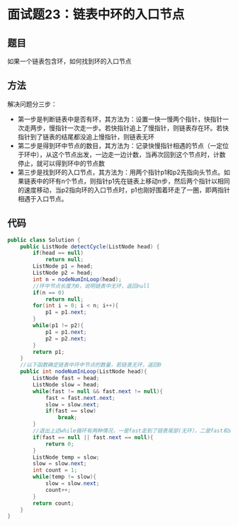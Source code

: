 # 面试题23：链表中环的入口节点

## 题目
如果一个链表包含环，如何找到环的入口节点

## 方法
解决问题分三步：
* 第一步是判断链表中是否有环，其方法为：设置一快一慢两个指针，快指针一次走两步，慢指针一次走一步。若快指针追上了慢指针，则链表存在环。若快指针到了链表的结尾都没追上慢指针，则链表无环
* 第二步是得到环中节点的数目，其方法为：记录快慢指针相遇的节点（一定位于环中），从这个节点出发，一边走一边计数，当再次回到这个节点时，计数停止，就可以得到环中的节点数
* 第三步是找到环的入口节点，其方法为：用两个指针p1和p2先指向头节点。如果链表中的环有n个节点，则指针p1先在链表上移动n步，然后两个指针以相同的速度移动，当p2指向环的入口节点时，p1也刚好围着环走了一圈，即两指针相遇于入口节点。

## 代码
```java
public class Solution {
    public ListNode detectCycle(ListNode head) {
        if(head == null)
            return null;
        ListNode p1 = head;
        ListNode p2 = head;
        int n = nodeNumInLoop(head);
        //环中节点长度为0，说明链表中无环，返回null
        if(n == 0)
            return null;
        for(int i = 0; i < n; i++){
            p1 = p1.next;
        }
        while(p1 != p2){
            p1 = p1.next;
            p2 = p2.next;
        }
        return p1;
    }
    //以下函数确定链表中环中节点的数量，若链表无环，返回0
    public int nodeNumInLoop(ListNode head){
        ListNode fast = head;
        ListNode slow = head;
        while(fast != null && fast.next != null){
            fast = fast.next.next;
            slow = slow.next;
            if(fast == slow)
                break;
        }
        //退出上述while循环有两种情况，一是fast走到了链表尾部(无环），二是fast和slow相遇（有环）
        if(fast == null || fast.next == null){
            return 0;
        }
        ListNode temp = slow;
        slow = slow.next;
        int count = 1;
        while(temp != slow){
            slow = slow.next;
            count++;
        }
        return count;
    }
}
```
